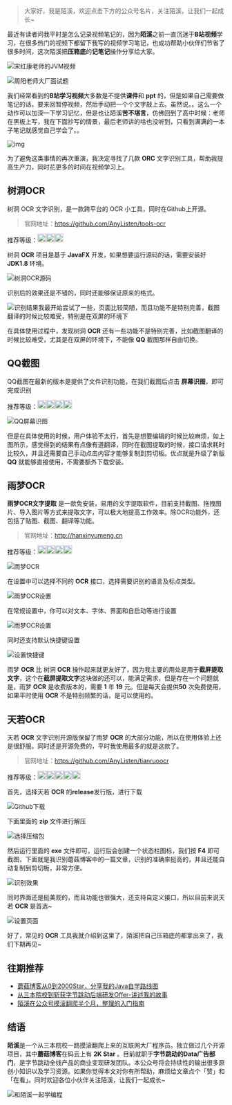 

> 大家好，我是陌溪，欢迎点击下方的公众号名片，关注陌溪，让我们一起成长~

最近有读者问我平时是怎么记录视频笔记的，因为**陌溪**之前一直沉迷于**B站视频**学习，在很多热门的视频下都留下我写的视频学习笔记，也成功帮助小伙伴们节省了很多时间，这次陌溪把**压箱底**的**记笔记**操作分享给大家。


![宋红康老师的JVM视频](images/image-20210408192722047.png)


![周阳老师大厂面试题](images/image-20210408192854602.png)

我们经常看到的**B站学习视频**大多数是不提供**课件**和 **ppt** 的，但是如果自己需要做笔记的话，要来回暂停视频，然后手动把一个个文字敲上去。虽然说。。这么一个动作可以加深一下学习记忆，但是也让陌溪**苦不堪言**，仿佛回到了高中时候：老师在黑板上写，我在下面抄写的情景，最后老师讲的啥也没听到，只看到满满的一本子笔记就感觉自己学会了。。


![img](images/5.png)

为了避免这类事情的再次重演，我决定寻找了几款 **ORC** 文字识别工具，帮助我提高生产力，同时花更多的时间在视频学习上。

## 树洞OCR

树洞 OCR 文字识别，是一款跨平台的 OCR 小工具，同时在Github上开源。

> 官网地址：https://github.com/AnyListen/tools-ocr

推荐等级：<img src="images/6.png" width="20" /><img src="images/6.png" width="20" /><img src="images/6.png" width="20" />

树洞 **OCR** 项目是基于 **JavaFX** 开发，如果想要运行源码的话，需要安装好 **JDK1.8** 环境。


![树洞OCR源码](images/3.png)

识别后的效果还是不错的，同时还能够保证原来的格式。


![识别结果](images/4.png)我最开始尝试了一些，页面比较简陋，而且功能不是特别完善，截图翻译的时候比较难受，特别是在双屏的环境下

在具体使用过程中，发现树洞 **OCR** 还有一些功能不是特别完善，比如截图翻译的时候比较难受，尤其是在双屏的环境下，不能像 **QQ** 截图那样自由切换。

## QQ截图

QQ截图在最新的版本是提供了文件识别功能，在我们截图后点击 **屏幕识图**，即可完成识别

推荐等级：<img src="images/6.png" width="20" /><img src="images/6.png" width="20" /><img src="images/6.png" width="20" /><img src="images/6.png" width="20" />


![QQ屏幕识图](images/image-20210408185828714.png)

但是在具体使用的时候，用户体验不太行，首先是想要编辑的时候比较麻烦，如上图所示，感觉得到的结果有点像有道翻译，同时在截图提取的时候，接口请求耗时比较久，并且还需要自己手动点击内容才能够复制到剪切板。优点就是升级了新版 **QQ** 就能够直接使用，不需要额外下载安装。

## 雨梦OCR

**雨梦OCR文字提取** 是一款免安装，易用的文字提取软件，目前支持截图、拖拽图片、导入图片等方式来提取文字，可以极大地提高工作效率。除OCR功能外，还包括了贴图、截图、翻译等功能。

> 官网地址：http://hanxinyumeng.cn

推荐等级：<img src="images/6.png" width="20" /><img src="images/6.png" width="20" /><img src="images/6.png" width="20" /><img src="images/6.png" width="20" />


![雨梦OCR](images/image-20200528153835250.png)

在设置中可以选择不同的 **OCR** 接口，选择需要识别的语言及标点类型。


![雨梦OCR设置](images/O1CN01GKE5MT2NY8zNpPFft_!!1839819974.png)

在常规设置中，你可以对文本、字体、界面和自启动等进行设置


![雨梦OCR设置](images/O1CN01Sgsoiy2NY8zTe7MCJ_!!1839819974.png)

同时还支持默认快捷键设置


![设置快捷键](images/O1CN01TP3u3K2NY8zNpOz2P_!!1839819974.png)

雨梦 **OCR** 比 树洞 **OCR** 操作起来就更友好了，因为我主要的用处是用于**截屏提取文字**，这个在**截屏提取文字**这块做的还可以，能满足需求，但是存在一个问题就是，雨梦 **OCR** 是收费版本的，需要 **1** 年 **19** 元。但是每天会提供**50** 次免费使用，如果平时使用 **OCR** 不是特别频繁的话，是可以使用的。

## 天若OCR

天若 **OCR** 文字识别开源版保留了雨梦 **OCR** 的大部分功能，所以在使用体验上还是很舒服。同时还是开源免费的，平时我使用最多的就是这款了。

> 官网地址：https://github.com/AnyListen/tianruoocr

推荐等级：<img src="images/6.png" width="20" /><img src="images/6.png" width="20" /><img src="images/6.png" width="20" /><img src="images/6.png" width="20" /><img src="images/6.png" width="20" />

首先，选择天若 **OCR** 的**release**发行版，进行下载


![Github下载](images/image-20200528154455138.png)

下面里面的 **zip** 文件进行解压


![选择压缩包](images/image-20200528154517106.png)

然后运行里面的 **exe** 文件即可，运行后会创建一个状态栏图标，我们按 **F4** 即可截图，下面就是我识别蘑菇博客中的一篇文章，识别的准确率挺高的，并且还能自动复制到剪切板，非常方便。


![识别效果](images/image-20200528154741103.png)

同时界面还是挺美观的，而且功能也很强大，还支持自定义接口，所以目前来说天若 **OCR** 是首选~


![设置页面](images/image-20200528154820325.png)

好了，常见的 **OCR** 工具我就介绍到这里了，陌溪把自己压箱底的都拿出来了，我们下期再见~

## 往期推荐

- [蘑菇博客从0到2000Star，分享我的Java自学路线图](https://mp.weixin.qq.com/s/3u6OOYkpj4_ecMzfMqKJRw)
- [从三本院校到斩获字节跳动后端研发Offer-讲述我的故事](https://mp.weixin.qq.com/s/c4rR_aWpmNNFGn-mZBLWYg)
- [陌溪在公众号摸滚翻爬半个月，整理的入门指南](https://mp.weixin.qq.com/s/Jj1i-mD9Tw0vUEFXi5y54g)

## 结语

**陌溪**是一个从三本院校一路摸滚翻爬上来的互联网大厂程序员。独立做过几个开源项目，其中**蘑菇博客**在码云上有 **2K Star** 。目前就职于**字节跳动的Data广告部门**，是字节跳动全线产品的商业变现研发团队。本公众号将会持续性的输出很多原创小知识以及学习资源。如果你觉得本文对你有所帮助，麻烦给文章点个「赞」和「在看」。同时欢迎各位小伙伴关注陌溪，让我们一起成长~


![和陌溪一起学编程](images/image-20210122092846701.png)